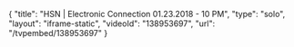 {
    "title": "HSN | Electronic Connection 01.23.2018 - 10 PM",
    "type": "solo",
    "layout": "iframe-static",
    "videoId": "138953697",
    "url": "\/tvpembed\/138953697"
}